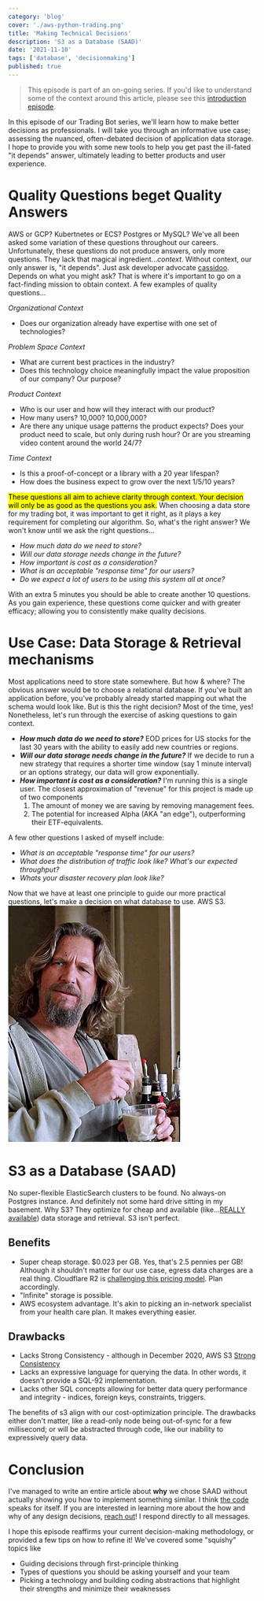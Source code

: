 ```yaml
---
category: 'blog'
cover: './aws-python-trading.png'
title: 'Making Technical Decisions'
description: 'S3 as a Database (SAAD)'
date: '2021-11-10'
tags: ['database', 'decisionmaking']
published: true
---
```


> This episode is part of an on-going series. If you'd like to understand some of the context around this article, please see this [introduction episode](/blog/aws-python-trading-bot-intro/).

In this episode of our Trading Bot series, we'll learn how to make better decisions as professionals. I will take you through an informative use case; assessing the nuanced, often-debated decision of application data storage. I hope to provide you with some new tools to help you get past the ill-fated "it depends" answer, ultimately leading to better products and user experience.

# Quality Questions beget Quality Answers

AWS or GCP? Kubertnetes or ECS? Postgres or MySQL? We've all been asked some variation of these questions throughout our careers. Unfortunately, these questions do not produce answers, only more questions. They lack that magical ingredient..._context_. Without context, our only answer is, "it depends". Just ask developer advocate [cassidoo](https://www.youtube.com/watch?v=aMWh2uLO9OM). Depends on what you might ask? That is where it's important to go on a fact-finding mission to obtain context. A few examples of quality questions...

*Organizational Context*
- Does our organization already have expertise with one set of technologies?

*Problem Space Context*
- What are current best practices in the industry?
- Does this technology choice meaningfully impact the value proposition of our company? Our purpose?

*Product Context*
- Who is our user and how will they interact with our product?
- How many users? 10,000? 10,000,000?
- Are there any unique usage patterns the product expects? Does your product need to scale, but only during rush hour? Or are you streaming video content around the world 24/7?

*Time Context*
- Is this a proof-of-concept or a library with a 20 year lifespan?
- How does the business expect to grow over the next 1/5/10 years?

<mark>These questions all aim to achieve clarity through context. Your decision will only be as good as the questions you ask.</mark> When choosing a data store for my trading bot, it was important to get it right, as it plays a key requirement for completing our algorithm. So, what's the right answer? We won't know until we ask the right questions...

- _How much data do we need to store?_
- _Will our data storage needs change in the future?_
- _How important is cost as a consideration?_
- _What is an acceptable "response time" for our users?_
- _Do we expect a lot of users to be using this system all at once?_

With an extra 5 minutes you should be able to create another 10 questions. As you gain experience, these questions come quicker and with greater efficacy; allowing you to consistently make quality decisions.

# Use Case: Data Storage & Retrieval mechanisms

Most applications need to store state somewhere. But how & where? The obvious answer would be to choose a relational database. If you've built an application before, you've probably already started mapping out what the schema would look like. But is this the right decision? Most of the time, yes! Nonetheless, let's run through the exercise of asking questions to gain context.

- _**How much data do we need to store?**_ EOD prices for US stocks for the last 30 years with the ability to easily add new countries or regions.
- _**Will our data storage needs change in the future?**_ If we decide to run a new strategy that requires a shorter time window (say 1 minute interval) or an options strategy, our data will grow exponentially.
- _**How important is cost as a consideration?**_ I'm running this is a single user. The closest approximation of "revenue" for this project is made up of two components
    1. The amount of money we are saving by removing management fees.
    2. The potential for increased Alpha (AKA "an edge"), outperforming their ETF-equivalents.

A few other questions I asked of myself include:
- _What is an acceptable "response time" for our users?_
- _What does the distribution of traffic look like? What's our expected throughput?_
- _Whats your disaster recovery plan look like?_

Now that we have at least one principle to guide our more practical questions, let's make a decision on what database to use. AWS S3.
![](./lebowski.gif)

# S3 as a Database (SAAD)

No super-flexible ElasticSearch clusters to be found. No always-on Postgres instance. And definitely not some hard drive sitting in my basement. Why S3? They optimize for cheap and available (like...[REALLY available](https://aws.amazon.com/blogs/storage/architecting-for-high-availability-on-amazon-s3/)) data storage and retrieval. S3 isn't perfect.

## Benefits
- Super cheap storage. $0.023 per GB. Yes, that's 2.5 pennies per GB! Although it shouldn't matter for our use case, egress data charges are a real thing. Cloudflare R2 is [challenging this pricing model](https://www.lastweekinaws.com/blog/the-compelling-economics-of-cloudflare-r2/). Plan accordingly.
- "Infinite" storage is possible.
- AWS ecosystem advantage. It's akin to picking an in-network specialist from your health care plan. It makes everything easier.

## Drawbacks
- Lacks Strong Consistency - although in December 2020, AWS S3 [Strong Consistency](https://aws.amazon.com/s3/consistency/)
- Lacks an expressive language for querying the data. In other words, it doesn't provide a SQL-92 implementation.
- Lacks other SQL concepts allowing for better data query performance and integrity - indices, foreign keys, constraints, triggers.

The benefits of s3 align with our cost-optimization principle. The drawbacks either don't matter, like a read-only node being out-of-sync for a few millisecond; or will be abstracted through code, like our inability to expressively query data.

# Conclusion

I've managed to write an entire article about **why** we chose SAAD without actually showing you how to implement something similar. I think [the code](https://github.com/lucasnad27/quality-momentum/blob/573e5b34f986ffd1303252cd2f4bcdfb5fff7df0/src/quality_momentum/equities/historical.py#L24) speaks for itself. If you are interested in learning more about the how and why of any design decisions, [reach out](https://electricocean.io/contact/)! I respond directly to all messages.

I hope this episode reaffirms your current decision-making methodology, or provided a few tips on how to refine it! We've covered some "squishy" topics like
- Guiding decisions through first-principle thinking
- Types of questions you should be asking yourself and your team
- Picking a technology and building coding abstractions that highlight their strengths and minimize their weaknesses

